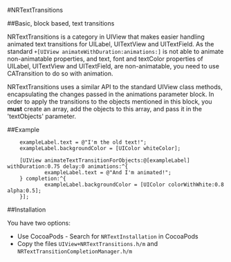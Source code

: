 #NRTextTransitions

##Basic, block based, text transitions

NRTextTransitions is a category in UIView that makes easier handling animated text transitions for UILabel, UITextView and UITextField. As the standard `+[UIView animateWithDuration:animations:]` is not able to animate non-animatable properties, and text, font and textColor properties of UILabel, UITextView and UITextField, are non-animatable, you need to use CATransition to do so with animation.
 
NRTextTransitions uses a similar API to the standard UIView class methods, encapsulating the changes passed in the animations parameter block. In order to apply the transitions to the objects mentioned in this block, you **must** create an array, add the objects to this array, and pass it in the 'textObjects' parameter.

##Example

```
	exampleLabel.text = @"I'm the old text!";
    exampleLabel.backgroundColor = [UIColor whiteColor];
    
    [UIView animateTextTransitionForObjects:@[exampleLabel] withDuration:0.75 delay:0 animations:^{
	    	exampleLabel.text = @"And I'm animated!";
    } completion:^{    	
	    	exampleLabel.backgroundColor = [UIColor colorWithWhite:0.8 alpha:0.5];
    }];
```

##Installation

You have two options:

* Use CocoaPods - Search for `NRTextInstallation` in CocoaPods
* Copy the files `UIView+NRTextTransitions.h/m` and `NRTextTransitionCompletionManager.h/m`